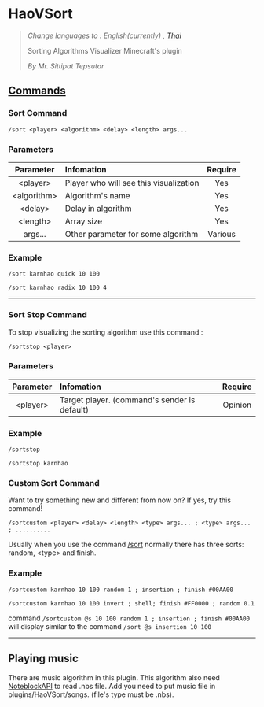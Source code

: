 # HaoVSort

> *Change languages to : English(currently) , [Thai](README.th.md)*
>
> Sorting Algorithms Visualizer Minecraft's plugin
>
> _By Mr. Sittipat Tepsutar_

## [Commands](src/main/java/com/hao/haovsort/commands/Sort.java)
### Sort Command
```
/sort <player> <algorithm> <delay> <length> args...
```
### Parameters
|Parameter|Infomation|Require|
|:-:|:-|:-:|
|\<player\>|Player who will see this visualization|Yes|
|\<algorithm\>|Algorithm's name|Yes|
|\<delay\>|Delay in algorithm|Yes|
|\<length\>|Array size|Yes|
|args...|Other parameter for some algorithm|Various

### Example
```
/sort karnhao quick 10 100
```
```
/sort karnhao radix 10 100 4
```

<hr>

### Sort Stop Command
To stop visualizing the sorting algorithm
use this command :
```
/sortstop <player>
```
### Parameters
|Parameter|Infomation|Require|
|:-:|:-|:-:|
|\<player\>|Target player. (command's sender is default)|Opinion|

### Example
```
/sortstop
```
```
/sortstop karnhao
```

### Custom Sort Command
Want to try something new and different from now on? If yes, try this command!

```
/sortcustom <player> <delay> <length> <type> args... ; <type> args... ; ..........
```
Usually when you use the command [/sort](#sort-command) normally there has three sorts: random, \<type\> and finish.

### Example
```
/sortcustom karnhao 10 100 random 1 ; insertion ; finish #00AA00
```
```
/sortcustom karnhao 10 100 invert ; shell; finish #FF0000 ; random 0.1
```

command `/sortcustom @s 10 100 random 1 ; insertion ; finish #00AA00` will display similar to the command `/sort @s insertion 10 100`

<hr>


## Playing music
There are music algorithm in this plugin. This algorithm also need [NoteblockAPI](https://www.spigotmc.org/resources/noteblockapi.19287/) to read .nbs file.
Add you need to put music file in plugins/HaoVSort/songs. (file's type must be .nbs).
